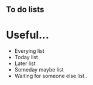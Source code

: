 ## To do lists
# Useful...
- Everying list
- Today list
- Later list
- Someday maybe list
- Waiting for someone else list..
